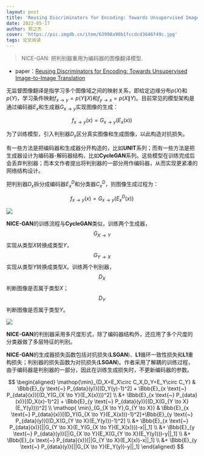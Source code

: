 ```yaml
---
layout: post
title: 'Reusing Discriminators for Encoding: Towards Unsupervised Image-to-Image Translation'
date: 2022-05-17
author: 郑之杰
cover: 'https://pic.imgdb.cn/item/63998a90b1fccdcd3646f49c.jpg'
tags: 论文阅读
---
```


> NICE-GAN: 把判别器重用为编码器的图像翻译模型.

- paper：[Reusing Discriminators for Encoding: Towards Unsupervised Image-to-Image Translation](https://arxiv.org/abs/2003.00273)


无监督图像翻译是指学习多个图像域之间的映射关系，即给定边缘分布$p(X)$和$p(Y)$，学习条件映射$f_{x \to y}=p(Y\|X)$和$f_{y \to x}=p(X\|Y)$。目前常见的模型架构是通过编码器$E_x$和生成器$G_{x \to y}$实现图像的生成：

$$ f_{x \to y}(x)= G_{x \to y} (E_x(x)) $$

为了训练模型，引入判别器$D_x$区分真实图像和生成图像，以此构造对抗损失。

有一些方法是把编码器和生成器分开构造的，比如**UNIT**系列；而有一些方法是把生成器设计为编码器-解码器结构，比如**CycleGAN**系列。这些模型在训练完成后会丢弃判别器；而本文作者提出将判别器的一部分用作编码器，从而实现更紧凑的网络结构设计。

把判别器$D_x$拆分成编码器$E_x^D$和分类器$C_x^D$，则图像生成过程为：

$$ f_{x \to y}(x)= G_{x \to y} (E_x^D(x)) $$

![](https://pic.imgdb.cn/item/63998f25b1fccdcd364ecf5b.jpg)


**NICE-GAN**的训练流程与**CycleGAN**类似，训练两个生成器，$$G_{X→Y}$$实现从类型$X$转换成类型$Y$，$$G_{Y→X}$$实现从类型$Y$转换成类型$X$。训练两个判别器，$$D_{X}$$判断图像是否属于类型$X$；$$D_{Y}$$判断图像是否属于类型$Y$。

![](https://pic.imgdb.cn/item/63999009b1fccdcd3650c09a.jpg)

**NICE-GAN**的判别器采用多尺度形式，除了编码器结构外，还应用了多个尺度的分类器做了多层特征的判别。

**NICE-GAN**的生成器损失函数包括对抗损失(**LSGAN**)、**L1**循环一致性损失和**L1**重构损失；判别器的损失函数为对抗损失(**LSGAN**)。作者采用了解耦的训练过程，由于编码器是判别器的一部分，因此在训练生成损失时，不更新编码器的参数。

$$ \begin{aligned}  \mathop{\min}_{D_X=E_X\circ C_X,D_Y=E_Y\circ C_Y} & \Bbb{E}_{y \text{~} P_{data}(y)}[(D_Y(y)-1)^2] + \Bbb{E}_{x \text{~} P_{data}(x)}[(D_Y(G_{X \to Y}(E_X(x))))^2] \\ &+  \Bbb{E}_{x \text{~} P_{data}(x)}[(D_X(x)-1)^2] + \Bbb{E}_{y \text{~} P_{data}(y)}[(D_X(G_{Y \to X}(E_Y(y))))^2] \\ \mathop{ \min}_{G_{X \to Y},G_{Y \to X}} & \Bbb{E}_{x \text{~} P_{data}(x)}[(D_Y(G_{X \to Y}(E_X(x)))-1)^2]+\Bbb{E}_{y \text{~} P_{data}(y)}[(D_X(G_{Y \to X}(E_Y(y)))-1)^2] \\ &+ \Bbb{E}_{x \text{~} P_{data}(x)}[||G_{Y \to X}(E_Y(G_{X \to Y}(E_X(x))))-x||_1] \\ &+ \Bbb{E}_{y \text{~} P_{data}(y)}[||G_{X \to Y}(E_X(G_{Y \to X}(E_Y(y))))-y||_1] \\ &+ \Bbb{E}_{x \text{~} P_{data}(x)}[||G_{Y \to X}(E_X(x))-x||_1] \\ &+ \Bbb{E}_{y \text{~} P_{data}(y)}[||G_{X \to Y}(E_Y(y))-y||_1] \end{aligned} $$